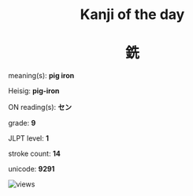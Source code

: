<h1 align="center">Kanji of the day</h1>
<h1 align="center">銑</h1>
<p align="left">meaning(s): <b>pig iron</b></p>
<p align="left">Heisig: <b>pig-iron</b></p>
<p align="left">ON reading(s): <b>セン</b></p>
<p align="left">grade: <b>9</b></p>
<p align="left">JLPT level: <b>1</b></p>
<p align="left">stroke count: <b>14</b></p>
<p align="left">unicode: <b>9291</b></p>
<p align="left"><img src="https://komarev.com/ghpvc/?username=tristanwagner-kanjioftheday&label=Views&color=0e75b6&style=flat" alt="views"/></p>
